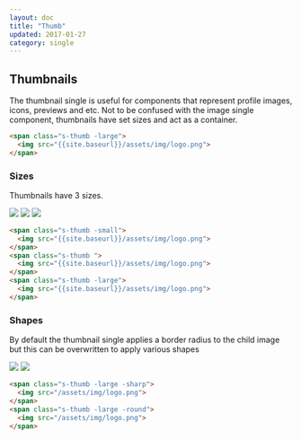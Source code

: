```yaml
---
layout: doc
title: "Thumb"
updated: 2017-01-27
category: single
---
```


## Thumbnails

The thumbnail single is useful for components that represent profile images, icons, previews and etc. Not to be confused with the image single component, thumbnails have set sizes and act as a container.

```html
<span class="s-thumb -large">
  <img src="{{site.baseurl}}/assets/img/logo.png">
</span>
```

### Sizes

Thumbnails have 3 sizes.

<div class="u-dist-left-small">
  <span class="s-thumb -small">
    <img src="{{site.baseurl}}/assets/img/logo.png">
  </span>
  <span class="s-thumb ">
    <img src="{{site.baseurl}}/assets/img/logo.png">
  </span>
  <span class="s-thumb -large">
    <img src="{{site.baseurl}}/assets/img/logo.png">
  </span>
</div>

```html
<span class="s-thumb -small">
  <img src="{{site.baseurl}}/assets/img/logo.png">
</span>
<span class="s-thumb ">
  <img src="{{site.baseurl}}/assets/img/logo.png">
</span>
<span class="s-thumb -large">
  <img src="{{site.baseurl}}/assets/img/logo.png">
</span>
```

### Shapes

By default the thumbnail single applies a border radius to the child image but this can be overwritten to apply various shapes

<div class="u-dist-left-small">
  <span class="s-thumb -large -sharp">
    <img src="{{site.baseurl}}/assets/img/logo.png">
  </span>
  <span class="s-thumb -large -round">
    <img src="{{site.baseurl}}/assets/img/logo.png">
  </span>
</div>

```html
<span class="s-thumb -large -sharp">
  <img src="/assets/img/logo.png">
</span>
<span class="s-thumb -large -round">
  <img src="/assets/img/logo.png">
</span>
```
